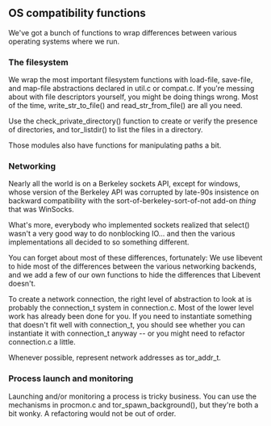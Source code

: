 
## OS compatibility functions ##

We've got a bunch of functions to wrap differences between various
operating systems where we run.

### The filesystem ###

We wrap the most important filesystem functions with load-file,
save-file, and map-file abstractions declared in util.c or compat.c.  If
you're messing about with file descriptors yourself, you might be doing
things wrong.  Most of the time, write_str_to_file() and
read_str_from_file() are all you need.

Use the check_private_directory() function to create or verify the
presence of directories, and tor_listdir() to list the files in a
directory.

Those modules also have functions for manipulating paths a bit.

### Networking ###

Nearly all the world is on a Berkeley sockets API, except for
windows, whose version of the Berkeley API was corrupted by late-90s
insistence on backward compatibility with the
sort-of-berkeley-sort-of-not add-on *thing* that was WinSocks.

What's more, everybody who implemented sockets realized that select()
wasn't a very good way to do nonblocking IO... and then the various
implementations all decided to so something different.

You can forget about most of these differences, fortunately: We use
libevent to hide most of the differences between the various networking
backends, and we add a few of our own functions to hide the differences
that Libevent doesn't.

To create a network connection, the right level of abstraction to look
at is probably the connection_t system in connection.c.  Most of the
lower level work has already been done for you.  If you need to
instantiate something that doesn't fit well with connection_t, you
should see whether you can instantiate it with connection_t anyway -- or
you might need to refactor connection.c a little.

Whenever possible, represent network addresses as tor_addr_t.

### Process launch and monitoring ###

Launching and/or monitoring a process is tricky business. You can use
the mechanisms in procmon.c and tor_spawn_background(), but they're both
a bit wonky.  A refactoring would not be out of order.
